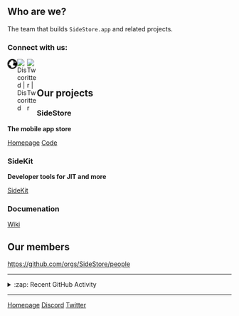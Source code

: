 <!-- 
Docs: How to use GitHub README and actions to auto-generate embedded content.
https://github.com/anuraghazra/github-readme-stats
https://www.youtube.com/watch?v=n6d4KHSKqGk
https://github.com/rahuldkjain/github-profile-readme-generator
 -->

## Who are we?

The team that builds `SideStore.app` and related projects.

### Connect with us:

<!--
[![Website](https://img.shields.io/website?label=sidestore.io&style=for-the-badge&url=https://sidestore.io)](https://sidestore.io)
[![Twitter Follow](https://img.shields.io/twitter/follow/sidestore_io?color=1DA1F2&logo=twitter&style=for-the-badge)](https://twitter.com/intent/follow?original_referer=https%3A%2F%2Fgithub.com%2Fsidestore&screen_name=sidestore)
[![GitHub Followers](https://img.shields.io/github/followers/sidestore?style=for-the-badge)]()
[![GitHub Sponsors](https://img.shields.io/github/sponsors/sidestore?style=for-the-badge
)]() 
-->

[<img align="left" alt="sidestore.io" width="22px" src="https://raw.githubusercontent.com/iconic/open-iconic/master/svg/globe.svg" />][website]
[<img align="left" alt="Discord | Discord" width="22px" src="https://cdn.jsdelivr.net/npm/simple-icons@v3/icons/discord.svg" />][discord]
[<img align="left" alt="Twitter | Twitter" width="22px" src="https://cdn.jsdelivr.net/npm/simple-icons@v3/icons/twitter.svg" />][twitter]

<br />
<br />

## Our projects

### SideStore

__The mobile app store__

[Homepage][website]
[Code][git.sidestore]

### SideKit

__Developer tools for JIT and more__

[SideKit][git.sidekit]

### Documenation

[Wiki][wiki]

## Our members

https://github.com/orgs/SideStore/people

---

<details>
  <summary>:zap: Recent GitHub Activity</summary>

<!--START_SECTION:activity-->
1. ❗️ Opened issue [#443](https://github.com/SideStore/SideStore/issues/443) in [SideStore/SideStore](https://github.com/SideStore/SideStore)
2. 🗣 Commented on [#442](https://github.com/SideStore/SideStore/issues/442) in [SideStore/SideStore](https://github.com/SideStore/SideStore)
3. ❗️ Closed issue [#442](https://github.com/SideStore/SideStore/issues/442) in [SideStore/SideStore](https://github.com/SideStore/SideStore)
4. 🗣 Commented on [#442](https://github.com/SideStore/SideStore/issues/442) in [SideStore/SideStore](https://github.com/SideStore/SideStore)
5. 🗣 Commented on [#442](https://github.com/SideStore/SideStore/issues/442) in [SideStore/SideStore](https://github.com/SideStore/SideStore)
6. ❗️ Opened issue [#442](https://github.com/SideStore/SideStore/issues/442) in [SideStore/SideStore](https://github.com/SideStore/SideStore)
7. 🗣 Commented on [#344](https://github.com/SideStore/SideStore/issues/344) in [SideStore/SideStore](https://github.com/SideStore/SideStore)
8. 🗣 Commented on [#421](https://github.com/SideStore/SideStore/issues/421) in [SideStore/SideStore](https://github.com/SideStore/SideStore)
9. 💪 Opened PR [#18](https://github.com/SideStore/SideStore-Docs/pull/18) in [SideStore/SideStore-Docs](https://github.com/SideStore/SideStore-Docs)
10. ❗️ Closed issue [#441](https://github.com/SideStore/SideStore/issues/441) in [SideStore/SideStore](https://github.com/SideStore/SideStore)
11. 🗣 Commented on [#441](https://github.com/SideStore/SideStore/issues/441) in [SideStore/SideStore](https://github.com/SideStore/SideStore)
12. 🗣 Commented on [#441](https://github.com/SideStore/SideStore/issues/441) in [SideStore/SideStore](https://github.com/SideStore/SideStore)
13. 🗣 Commented on [#441](https://github.com/SideStore/SideStore/issues/441) in [SideStore/SideStore](https://github.com/SideStore/SideStore)
14. 🗣 Commented on [#441](https://github.com/SideStore/SideStore/issues/441) in [SideStore/SideStore](https://github.com/SideStore/SideStore)
15. 🗣 Commented on [#441](https://github.com/SideStore/SideStore/issues/441) in [SideStore/SideStore](https://github.com/SideStore/SideStore)
16. 🗣 Commented on [#441](https://github.com/SideStore/SideStore/issues/441) in [SideStore/SideStore](https://github.com/SideStore/SideStore)
17. ❗️ Opened issue [#441](https://github.com/SideStore/SideStore/issues/441) in [SideStore/SideStore](https://github.com/SideStore/SideStore)
18. 🗣 Commented on [#439](https://github.com/SideStore/SideStore/issues/439) in [SideStore/SideStore](https://github.com/SideStore/SideStore)
19. 🗣 Commented on [#439](https://github.com/SideStore/SideStore/issues/439) in [SideStore/SideStore](https://github.com/SideStore/SideStore)
20. ❗️ Closed issue [#439](https://github.com/SideStore/SideStore/issues/439) in [SideStore/SideStore](https://github.com/SideStore/SideStore)
<!--END_SECTION:activity-->

</details>

---

[Homepage][patreon] [Discord][discord] [Twitter][twitter]

<!--
- [Patreon][patreon]
- [OpenCollective][opencollective]
- [YouTube][youtube]
-->

[website]: https://sidestore.io
[wiki]: https://wiki.sidestore.io
[twitter]: https://twitter.com/sidestore_io
[discord]: https://discord.gg/sidestore-949183273383395328
[youtube]: https://youtube.com/TODO
[patreon]: https://www.patreon.com/SideStore
[opencollective]: https://opencollective.com/TODO
[git.sidestore]: https://github.com/SideStore/SideStore/
[git.sidekit]: https://github.com/SideStore/SideKit

